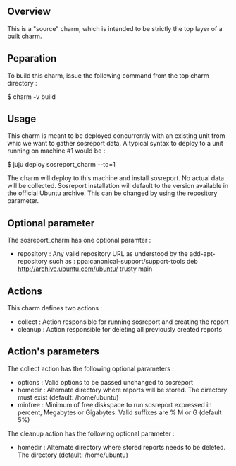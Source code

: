 Overview
--------

This is a "source" charm, which is intended to be strictly the top layer of a built charm.

Peparation
----------

To build this charm, issue the following command from the top charm directory :

 $ charm -v build

Usage
-----

This charm is meant to be deployed concurrently with an existing unit from whic
we want to gather sosreport data. A typical syntax to deploy to a unit running
on machine #1 would be :

 $ juju deploy sosreport_charm --to=1

The charm will deploy to this machine and install sosreport. No actual data will
be collected. Sosreport installation will default to the version available in
the official Ubuntu archive. This can be changed by using the repository parameter.

Optional parameter
------------------

The sosreport_charm has one optional paramter :

 * repository : Any valid repository URL as understood by the add-apt-repository
		such as :
		ppa:canonical-support/support-tools
		deb http://archive.ubuntu.com/ubuntu/ trusty main

Actions
-------

This charm defines two actions :
 * collect : Action responsible for running sosreport and creating the report
 * cleanup : Action responsible for deleting all previously created reports

Action's parameters
-------------------

The collect action has the following optional parameters :
 * options : Valid options to be passed unchanged to sosreport
 * homedir : Alternate directory where reports will be stored. The directory
	     must exist (default: /home/ubuntu)
 * minfree : Minimum of free diskspace to run sosreport expressed in percent,
	     Megabytes or Gigabytes. Valid suffixes are %  M or G
	     (default 5%)

The cleanup action has the following optional parameter :
 * homedir : Alternate directory where stored reports needs to be deleted. The
	     directory (default: /home/ubuntu)
